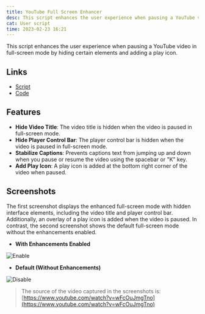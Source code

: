 ```yaml
---
title: YouTube Full Screen Enhancer
desc: This script enhances the user experience when pausing a YouTube video in full-screen mode by hiding certain elements and adding a play icon.
cat: User script
time: 2023-02-23 16:21
---
```


This script enhances the user experience when pausing a YouTube video in full-screen mode by hiding certain elements and adding a play icon.

## Links

- [Script](https://greasyfork.org/en/scripts/460569)
- [Code](https://github.com/WantenMN/youtube-fullscreen-enhancer)

## Features

- **Hide Video Title**: The video title is hidden when the video is paused in full-screen mode.
- **Hide Player Control Bar**: The player control bar is hidden when the video is paused in full-screen mode.
- **Stabilize Captions**: Prevents captions text from jumping up and down when you pause or resume the video using the spacebar or "K" key.
- **Add Play Icon**: A play icon is added at the bottom right corner of the video when paused.

## Screenshots

The first screenshot displays the enhanced full-screen mode with hidden interface elements, including the video title and player control bar. Additionally, an overlay of a play icon is added when the video is paused. In contrast, the second screenshot shows the default full-screen mode without the enhancements enabled.

- **With Enhancements Enabled**

![Enable](https://raw.githubusercontent.com/WantenMN/youtube-fullscreen-enhancer/main/assets/images/enable.png)

- **Default (Without Enhancements)**

![Disable](https://raw.githubusercontent.com/WantenMN/youtube-fullscreen-enhancer/main/assets/images/disable.png)

> The source of the video captured in the screenshots is: [https://www.youtube.com/watch?v=wFcOuJmgTno](https://www.youtube.com/watch?v=wFcOuJmgTno)

